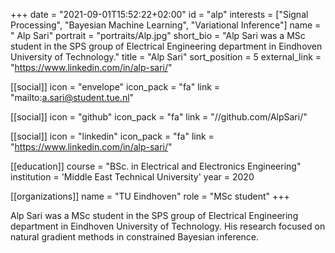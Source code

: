 +++
date = "2021-09-01T15:52:22+02:00"
id = "alp"
interests = ["Signal Processing", "Bayesian Machine Learning", "Variational Inference"]
name = " Alp Sari"
portrait = "portraits/Alp.jpg"
short_bio = "Alp Sari was a MSc student in the SPS group of Electrical Engineering department in Eindhoven University of Technology."
title = "Alp Sari"
sort_position = 5
external_link = "https://www.linkedin.com/in/alp-sari/"

[[social]]
    icon = "envelope"
    icon_pack = "fa"
    link = "mailto:a.sari@student.tue.nl"

[[social]]
    icon = "github"
    icon_pack = "fa"
    link = "//github.com/AlpSari/"

[[social]]
    icon = "linkedin"
    icon_pack = "fa"
    link = "https://www.linkedin.com/in/alp-sari/"

[[education]]
    course = "BSc. in Electrical and Electronics Engineering"
    institution = 'Middle East Technical University'
    year = 2020

[[organizations]]
    name = "TU Eindhoven"
    role = "MSc student"
+++

Alp Sari was a MSc student in the SPS group of Electrical Engineering department in Eindhoven University of Technology. His research focused on natural gradient methods in constrained Bayesian inference.
